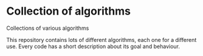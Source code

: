 # Collection of algorithms
Collections of various algorithms

This repository contains lots of different algorithms, each one for a different use.
Every code has a short description about its goal and behaviour.
